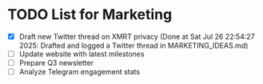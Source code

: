 # TODO List for Marketing

- [x] Draft new Twitter thread on XMRT privacy  (Done at Sat Jul 26 22:54:27 2025: Drafted and logged a Twitter thread in MARKETING_IDEAS.md)
- [ ] Update website with latest milestones
- [ ] Prepare Q3 newsletter
- [ ] Analyze Telegram engagement stats